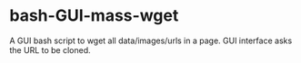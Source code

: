 # bash-GUI-mass-wget
A GUI bash script to wget all data/images/urls in a page. GUI interface asks the URL to be cloned.
